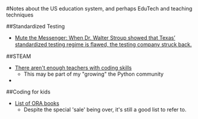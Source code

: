 #Notes about the US education system, and perhaps EduTech and teaching techniques

##Standardized Testing
-  [Mute the Messenger: When Dr. Walter Stroup showed that Texas’ standardized testing regime is ﬂawed, the testing company struck back.](http://www.texasobserver.org/walter-stroup-standardized-testing-pearson/)

##STEAM
-  [There aren't enough teachers with coding skills](http://www.marketplace.org/topics/education/learningcurve/there-arent-enough-teachers-coding-skills)
    +  This may be part of my "growing" the Python community
-  

##Coding for kids
-  [List of ORA books](http://shop.oreilly.com/category/deals/learn-programming.do?code=HDCODE&imm_mid=0c885e&cmp=em-prog-books-videos-lp-owo_teach_kid_code)
    +  Despite the special 'sale' being over, it's still a good list to refer to.